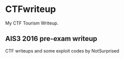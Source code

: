 # CTFwriteup
My CTF Tourism Writeup.

## **AIS3 2016 pre-exam writeup**
CTF writeups and some exploit codes by NotSurprised
